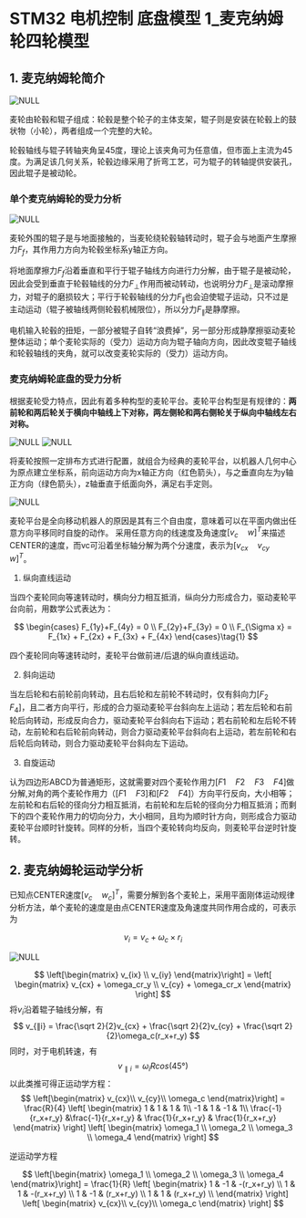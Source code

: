 # STM32 电机控制 底盘模型 1_麦克纳姆轮四轮模型

## 1. 麦克纳姆轮简介

![NULL](picture_1.jpg)

麦轮由轮毂和辊子组成：轮毂是整个轮子的主体支架，辊子则是安装在轮毂上的鼓状物（小轮），两者组成一个完整的大轮。

轮毂轴线与辊子转轴夹角呈45度，理论上该夹角可为任意值，但市面上主流为45度。为满足该几何关系，轮毂边缘采用了折弯工艺，可为辊子的转轴提供安装孔，因此辊子是被动轮。

### 单个麦克纳姆轮的受力分析

![NULL](picture_2.jpg)

麦轮外围的辊子是与地面接触的，当麦轮绕轮毂轴转动时，辊子会与地面产生摩擦力$F_f$，其作用力方向为轮毂坐标系y轴正方向。

将地面摩擦力$F_f$沿着垂直和平行于辊子轴线方向进行力分解，由于辊子是被动轮，因此会受到垂直于轮毂轴线的分力$F_⊥$作用而被动转动，也说明分力$F_⊥$是滚动摩擦力，对辊子的磨损较大；平行于轮毂轴线的分力$F_∥$也会迫使辊子运动，只不过是主动运动（辊子被轴线两侧轮毂机械限位），所以分力$F_∥$是静摩擦。

电机输入轮毂的扭矩，一部分被辊子自转“浪费掉”，另一部分形成静摩擦驱动麦轮整体运动；单个麦轮实际的（受力）运动方向为辊子轴向方向，因此改变辊子轴线和轮毂轴线的夹角，就可以改变麦轮实际的（受力）运动方向。

### 麦克纳姆轮底盘的受力分析

根据麦轮受力特点，因此有着多种构型的麦轮平台。麦轮平台构型是有规律的：**两前轮和两后轮关于横向中轴线上下对称，两左侧轮和两右侧轮关于纵向中轴线左右对称。**

![NULL](picture_4.jpg)
![NULL](picture_5.jpg)

将麦轮按照一定排布方式进行配置，就组合为经典的麦轮平台，以机器人几何中心为原点建立坐标系，前向运动方向为x轴正方向（红色箭头），与之垂直向左为y轴正方向（绿色箭头），z轴垂直于纸面向外，满足右手定则。

![NULL](picture_3.jpg)

麦轮平台是全向移动机器人的原因是其有三个自由度，意味着可以在平面内做出任意方向平移同时自旋的动作。
采用任意方向的线速度及角速度$[v_c\quad  w]^T$来描述CENTER的速度，而vc可沿着坐标轴分解为两个分速度，表示为$[v_{cx} \quad v_{cy} \quad w]^T$。


1. 纵向直线运动

当四个麦轮同向等速转动时，横向分力相互抵消，纵向分力形成合力，驱动麦轮平台向前，用数学公式表达为：

$$
\begin{cases}
F_{1y}+F_{4y} = 0 \\
F_{2y}+F_{3y} = 0 \\
F_{\Sigma x} = F_{1x} + F_{2x} + F_{3x} + F_{4x}
\end{cases}\tag{1}
$$

四个麦轮同向等速转动时，麦轮平台做前进/后退的纵向直线运动。

2. 斜向运动

当左后轮和右前轮前向转动，且右后轮和左前轮不转动时，仅有斜向力$[ F_2\quad F_4]$，且二者方向平行，形成的合力驱动麦轮平台斜向左上运动；若左后轮和右前轮后向转动，形成反向合力，驱动麦轮平台斜向右下运动；若右前轮和左后轮不转动，左前轮和右后轮前向转动，则合力驱动麦轮平台斜向右上运动，若左前轮和右后轮后向转动，则合力驱动麦轮平台斜向左下运动。 

3. 自旋运动

认为四边形ABCD为普通矩形，这就需要对四个麦轮作用力$[F1 \quad  F2 \quad  F3 \quad  F4]$做分解,对角的两个麦轮作用力（$[F1 \quad F3]$和$[F2 \quad F4]$）方向平行反向，大小相等；左前轮和右后轮的径向分力相互抵消，右前轮和左后轮的径向分力相互抵消；而剩下的四个麦轮作用力的切向分力，大小相同，且均为顺时针方向，则形成合力驱动麦轮平台顺时针旋转。同样的分析，当四个麦轮转向均反向，则麦轮平台逆时针旋转。 

## 2. 麦克纳姆轮运动学分析

已知点CENTER速度$[v_c \quad w_c]^T$，需要分解到各个麦轮上，采用平面刚体运动规律分析方法，单个麦轮的速度是由点CENTER速度及角速度共同作用合成的，可表示为

$$
v_i = v_c + \omega_c × r_i
$$

![NULL](./../../../../STM32SSC_F429/Note/电机/7_麦克纳姆轮速度解算/picture_6.jpg)

$$
\left[\begin{matrix}
v_{ix} \\
v_{iy}
\end{matrix}\right] = 
\left[
    \begin{matrix}
    v_{cx} + \omega_cr_y \\
    v_{cy} + \omega_cr_x
    \end{matrix}
\right]
$$
将$v_i$沿着辊子轴线分解，有
$$
v_{∥i} = \frac{\sqrt 2}{2}v_{cx} + \frac{\sqrt 2}{2}v_{cy} + \frac{\sqrt 2}{2}\omega_c(r_x+r_y)
$$
同时，对于电机转速，有
$$
v_{∥i} = \omega_iRcos(45°)
$$
以此类推可得正运动学方程：
$$
\left[\begin{matrix}
v_{cx}\\
v_{cy}\\
\omega_c
\end{matrix}\right] = \frac{R}{4}
\left[
    \begin{matrix}
    1 & 1 & 1 & 1\\
    -1 & 1 & -1 & 1\\
    \frac{-1}{r_x+r_y} &\frac{-1}{r_x+r_y} & \frac{1}{r_x+r_y} & \frac{1}{r_x+r_y}
    \end{matrix}
\right]
\left[
    \begin{matrix}
    \omega_1 \\
    \omega_2 \\
    \omega_3 \\
    \omega_4 
    \end{matrix}
\right]
$$

逆运动学方程

$$
\left[\begin{matrix}
    \omega_1 \\
    \omega_2 \\
    \omega_3 \\
    \omega_4 
\end{matrix}\right] = \frac{1}{R}
\left[
    \begin{matrix}
        1 & -1 & -(r_x+r_y) \\
        1 & 1 & -(r_x+r_y) \\
        1 & -1 & (r_x+r_y) \\
        1 & 1 & (r_x+r_y) \\
    \end{matrix}
\right]
\left[
    \begin{matrix}
v_{cx}\\
v_{cy}\\
\omega_c
    \end{matrix}
\right]
$$